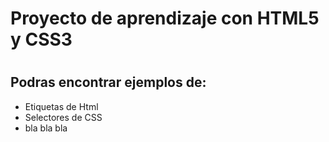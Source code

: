 <h1>Proyecto de aprendizaje con HTML5 y CSS3<h1>
<h2>Podras encontrar ejemplos de:</h2>
<ul>
	<li>Etiquetas de Html</li>
	<li>Selectores de CSS</li>
	<li>bla bla bla</li>
</ul> 

